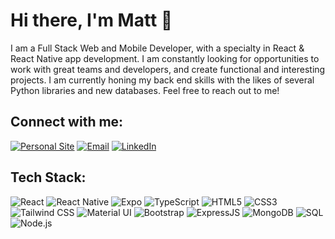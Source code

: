 # Hi there, I'm Matt 👋

I am a Full Stack Web and Mobile Developer, with a specialty in React & React Native app development.
I am constantly looking for opportunities to work with great teams and developers, and create functional and interesting projects. I am currently honing my back end skills with the likes
of several Python libraries and new databases. Feel free to reach out to me!

## Connect with me:

[![Personal Site](https://img.shields.io/badge/-PersonalSite-0a0a0a?style=for-the-badge&logo=googlechrome&logoColor=white)](https://mattchisholmdev.com)
[![Email](https://img.shields.io/badge/-Email-d14836?style=for-the-badge&logo=gmail&logoColor=white)](mailto:mathesonchisholm@hotmail.com)
[![LinkedIn](https://img.shields.io/badge/-LinkedIn-0077B5?style=for-the-badge&logo=linkedin&logoColor=white)](https://www.linkedin.com/in/matt-chisholm10/)

## Tech Stack:

![React](https://img.shields.io/badge/-React-20232A?style=flat-square&logo=react)
![React Native](https://img.shields.io/badge/-React_Native-20232A?style=flat-square&logo=react)
![Expo](https://img.shields.io/badge/-Expo-1B1F23?style=flat-square&logo=expo)
![TypeScript](https://img.shields.io/badge/-TypeScript-3178C6?style=flat-square&logo=typescript)
![HTML5](https://img.shields.io/badge/-HTML5-E34F26?style=flat-square&logo=html5&logoColor=white)
![CSS3](https://img.shields.io/badge/-CSS3-1572B6?style=flat-square&logo=css3)
![Tailwind CSS](https://img.shields.io/badge/-Tailwind_CSS-38B2AC?style=flat-square&logo=tailwind-css)
![Material UI](https://img.shields.io/badge/-Material_UI-0081CB?style=flat-square&logo=material-ui)
![Bootstrap](https://img.shields.io/badge/-Bootstrap-7952B3?style=flat-square&logo=bootstrap)
![ExpressJS](https://img.shields.io/badge/-ExpressJS-000000?style=flat-square&logo=express)
![MongoDB](https://img.shields.io/badge/-MongoDB-47A248?style=flat-square&logo=mongodb&logoColor=white)
![SQL](https://img.shields.io/badge/-SQL-336791?style=flat-square&logo=postgresql&logoColor=white)
![Node.js](https://img.shields.io/badge/-Node.js-339933?style=flat-square&logo=nodedotjs&logoColor=white)


<!--
**Matt-Chisholm/Matt-Chisholm** is a ✨ _special_ ✨ repository because its `README.md` (this file) appears on your GitHub profile.

Here are some ideas to get you started:

- 🔭 I’m currently working on ...
- 🌱 I’m currently learning ...
- 👯 I’m looking to collaborate on ...
- 🤔 I’m looking for help with ...
- 💬 Ask me about ...
- 📫 How to reach me: ...
- 😄 Pronouns: ...
- ⚡ Fun fact: ...
-->
